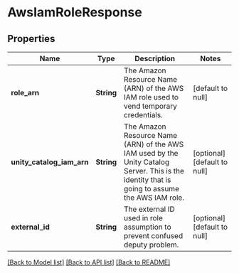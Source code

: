 # AwsIamRoleResponse
## Properties

| Name | Type | Description | Notes |
|------------ | ------------- | ------------- | -------------|
| **role\_arn** | **String** | The Amazon Resource Name (ARN) of the AWS IAM role used to vend temporary credentials. | [default to null] |
| **unity\_catalog\_iam\_arn** | **String** | The Amazon Resource Name (ARN) of the AWS IAM used by the Unity Catalog Server. This is the identity that is going to assume the AWS IAM role. | [optional] [default to null] |
| **external\_id** | **String** | The external ID used in role assumption to prevent confused deputy problem. | [optional] [default to null] |

[[Back to Model list]](../README.md#documentation-for-models) [[Back to API list]](../README.md#documentation-for-api-endpoints) [[Back to README]](../README.md)

